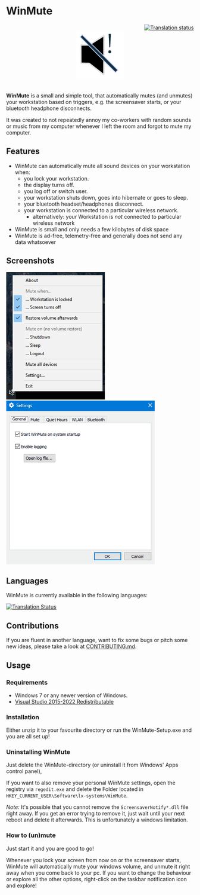 # WinMute
<!-- badges --> 
<div style="text-align:right">
  <a href="https://translate.codeberg.org/engage/winmute/">
    <img src="https://translate.codeberg.org/widget/winmute/winmute/svg-badge.svg" alt="Translation status" />
  </a>
</div>

<div style="text-align:center">
  <img alt="WinMute's logo" title="WinMute" src="WinMute/icons/app.svg" style="height:128px; margin-bottom: 20px">
</div>

**WinMute** is a small and simple tool, that automatically mutes (and unmutes) your workstation
based on triggers, e.g. the screensaver starts, or your bluetooth headphone disconnects.

It was created to not repeatedly annoy my co-workers with random sounds or music from my
computer whenever I left the room and forgot to mute my computer.

## Features

* WinMute can automatically mute all sound devices on your workstation when:
  * you lock your workstation.
  * the display turns off.
  * you log off or switch user.
  * your workstation shuts down, goes into hibernate or goes to sleep.
  * your bluetooth headset/headphones disconnect.
  * your workstation is connected to a particular wireless network.
    * alternatively: your Workstation is _not_ connected to particular wireless network
* WinMute is small and only needs a few kilobytes of disk space
* WinMute is ad-free, telemetry-free and generally does not send any data whatsoever

## Screenshots

![Screenshot of WinMute](Dist/screenshots/app.png? "Screenshot of WinMute")
![Screenshot of the Settings](Dist/screenshots/settings.gif? "Settings dialog")

## Languages

WinMute is currently available in the following languages:

[![Translation Status](https://translate.codeberg.org/widget/winmute/winmute/multi-auto.svg)](https://translate.codeberg.org/engage/winmute/)

## Contributions

If you are fluent in another language, want to fix some bugs or pitch some new ideas,
please take a look at [CONTRIBUTING.md](CONTRIBUTING.md).

## Usage

### Requirements

* Windows 7 or any newer version of Windows.
* [Visual Studio 2015-2022 Redistributable](https://support.microsoft.com/help/2977003/the-latest-supported-visual-c-downloads)

### Installation

Either unzip it to your favourite directory or run the WinMute-Setup.exe and you are all set up!

### Uninstalling WinMute

Just delete the WinMute-directory (or uninstall it from Windows' Apps control panel),

If you want to also remove your personal WinMute settings, open the registry via `regedit.exe` and delete the Folder located in `HKEY_CURRENT_USER\Software\lx-systems\WinMute`.

*Note:* It's possible that you cannot remove the `ScreensaverNotify*.dll` file right away. If you get an error trying to remove it, just wait until your next reboot and delete it afterwards. This is unfortunately a windows limitation.

### How to (un)mute

Just start it and you are good to go!

Whenever you lock your screen from now on or the screensaver starts, WinMute will automatically mute your windows volume, and unmute it right away when you come back to your pc.
If you want to change the behaviour or explore all the other options, right-click on the taskbar notification icon and explore!
